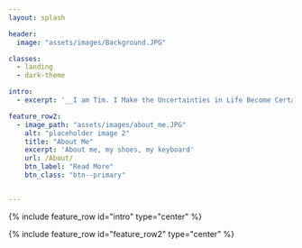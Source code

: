 ```yaml
---
layout: splash

header:
  image: "assets/images/Background.JPG"

classes:
  - landing
  - dark-theme

intro:
  - excerpt: '__I am Tim. I Make the Uncertainties in Life Become Certain.__'

feature_row2:
  - image_path: "assets/images/about_me.JPG"
    alt: "placeholder image 2"
    title: "About Me"
    excerpt: 'About me, my shoes, my keyboard'
    url: /About/
    btn_label: "Read More"
    btn_class: "btn--primary"


---
```


{% include feature_row id="intro" type="center" %}

{% include feature_row id="feature_row2" type="center" %}

